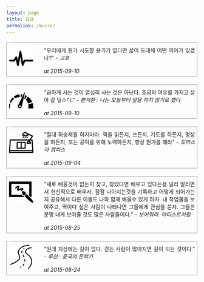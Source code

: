 ```yaml
---
layout: page
title: 잡담
permalink: /micro/
---
```


<fieldset style="margin:20px 0px 20px 0px;padding:5px;"><legend><span><strong></strong></span></legend><!--Creative Commons License--><div style="float: left; width: 88px; margin-top: 3px;"><img alt="Creative Commons License" style="border-width: 0" src="/images/pulse1.png"/></div><div style="margin-left: 92px; margin-top: 3px; text-align: justify;">"우리에게 뭔가 시도할 용기가 없다면 삶이 도대체 어떤 의미가 있겠나?" <i>- <a>고흐</a><br><br>at 2015-09-10</i></div></fieldset>

<fieldset style="margin:20px 0px 20px 0px;padding:5px;"><legend><span><strong></strong></span></legend><!--Creative Commons License--><div style="float: left; width: 88px; margin-top: 3px;"><img alt="Creative Commons License" style="border-width: 0" src="/images/speedometer26.png"/></div><div style="margin-left: 92px; margin-top: 3px; text-align: justify;">"급하게 사는 것이 열심히 사는 것은 아닌다. 조금의 여유를 가지고 살아 갈 일ㅇ다." <i>- <a>편석환 : 나는 오늘부터 말을 하지 않기로 했다</a><br><br>at 2015-09-10</i></div></fieldset>

<fieldset style="margin:20px 0px 20px 0px;padding:5px;"><legend><span><strong></strong></span></legend><!--Creative Commons License--><div style="float: left; width: 88px; margin-top: 3px;"><img alt="Creative Commons License" style="border-width: 0" src="/images/table7.png"/></div><div style="margin-left: 92px; margin-top: 3px; text-align: justify;">"절대 허송세월 하지마라. 책을 읽든지, 쓰든지, 기도를 하든지, 명상을 하든지, 또는 공익을 위해 노력하든지, 항상 뭔가를 해라" <i>- <a>토마스 아 켐피스</a><br><br>at 2015-09-04</i></div></fieldset>

<fieldset style="margin:20px 0px 20px 0px;padding:5px;"><legend><span><strong></strong></span></legend><!--Creative Commons License--><div style="float: left; width: 88px; margin-top: 3px;"><img alt="Creative Commons License" style="border-width: 0" src="/images/paint86.png"/></div><div style="margin-left: 92px; margin-top: 3px; text-align: justify;">"새로 배울것이 없는지 찾고, 찾았다면 배우고 있다는걸 널리 알리면서 헌신적으로 배우자. 점점 나아지는것을 기록하고 어떻게 되어가는지 공유해서 다른 이들도 나와 함께 배울수 있게 하자. 내 작업물을 보여주고, 딱이다 싶은 사람이 나타나면 그들에게 관심을 쏟자. 그들은 분명 내게 보여줄 것도 많은 사람들이다." <i>- <a>보여줘라. 아티스트처럼</a><br><br>at 2015-08-25</i></div></fieldset>

<fieldset style="margin:20px 0px 20px 0px;padding:5px;"><legend><span><strong></strong></span></legend><!--Creative Commons License--><div style="float: left; width: 88px; margin-top: 3px;"><img alt="Creative Commons License" style="border-width: 0" src="/images/road23.png"/></div><div style="margin-left: 92px; margin-top: 3px; text-align: justify;">"원래 지상에는 길이 없다. 걷는 사람이 많아지면 길이 되는 것이다." <i>- <a>루쉰 : 중국의 문학가</a><br><br>at 2015-08-24</i></div></fieldset>


